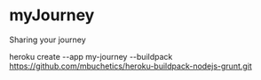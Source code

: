 myJourney
=========

Sharing your journey

heroku create --app my-journey --buildpack https://github.com/mbuchetics/heroku-buildpack-nodejs-grunt.git
